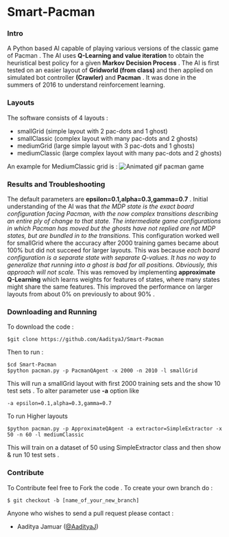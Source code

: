 Smart-Pacman
===============
### Intro
A Python based AI capable of playing various versions of the classic game of Pacman . The AI uses **Q-Learning and value iteration** to obtain the heuristical best policy for a given **Markov Decision Process** . The AI is first tested on an easier layout of **Gridworld (from class)** and then applied on simulated bot controller **(Crawler)** and **Pacman** . It was done in the summers of 2016 to understand reinforcement learning.
### Layouts
The software consists of 4 layouts :
* smallGrid (simple layout with 2 pac-dots and 1 ghost)
* smallClassic (complex layout with many pac-dots and 2 ghosts)
* mediumGrid  (large simple layout with 3 pac-dots and 1 ghosts)
* mediumClassic (large complex layout with many pac-dots and 2 ghosts)

An example for MediumClassic grid is :
![Animated gif pacman game](http://ai.berkeley.edu/images/pacman_game.gif)

### Results and Troubleshooting
The default parameters are __epsilon=0.1,alpha=0.3,gamma=0.7__ . Initial understanding of the AI was that *the MDP state is the exact board configuration facing Pacman, with the now complex transitions describing an entire ply of change to that state. The intermediate game configurations in which Pacman has moved but the ghosts have not replied are not MDP states, but are bundled in to the transitions.* This configuration worked well for smallGrid where the accuracy after 2000 training games became about 100% but did not succeed for larger layouts. This was because *each board configuration is a separate state with separate Q-values. It has no way to generalize that running into a ghost is bad for all positions. Obviously, this approach will not scale.* This was removed by implementing __approximate Q-Learning__ which learns weights for features of states, where many states might share the same features. This improved the performance on larger layouts from about 0% on previously to about 90% .  

### Downloading and Running 
To download the code :
```
$git clone https://github.com/AadityaJ/Smart-Pacman
```
Then to run :
```
$cd Smart-Pacman
$python pacman.py -p PacmanQAgent -x 2000 -n 2010 -l smallGrid
```
This will run a smallGrid layout with first 2000 training sets and the show 10 test sets . To alter parameter use __-a__ option like 

```-a epsilon=0.1,alpha=0.3,gamma=0.7```

To run Higher layouts 
```
$python pacman.py -p ApproximateQAgent -a extractor=SimpleExtractor -x 50 -n 60 -l mediumClassic 
```
This will train on a dataset of 50 using SimpleExtractor class and then show & run 10 test sets .

### Contribute

To Contribute feel free to Fork the code . To create your own branch do :
```
$ git checkout -b [name_of_your_new_branch]
```
Anyone who wishes to send a pull request please contact :
* Aaditya Jamuar ([@AadityaJ](https://github.com/AadityaJ))





